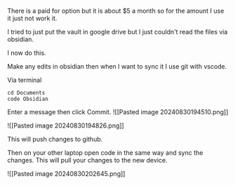 There is a paid for option but it is about $5 a month so for the amount I use it just not work it.

I tried to just put the vault in google drive but I just couldn't read the files via obsidian.

I now do this.

Make any edits in obsidian then when I want to sync it I use git with vscode.

Via terminal 

```
cd Documents
code Obsidian
```

Enter a message then click Commit.
![[Pasted image 20240830194510.png]]

![[Pasted image 20240830194826.png]]

This will push changes to github.

Then on your other laptop open code in the same way and sync the changes.  This will pull your changes to the new device.

![[Pasted image 20240830202645.png]]

